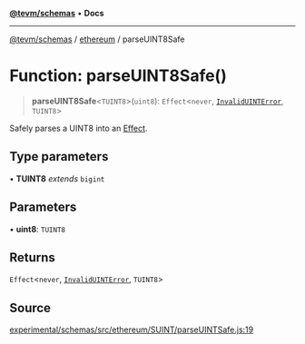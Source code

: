 [**@tevm/schemas**](../../README.md) • **Docs**

***

[@tevm/schemas](../../modules.md) / [ethereum](../README.md) / parseUINT8Safe

# Function: parseUINT8Safe()

> **parseUINT8Safe**\<`TUINT8`\>(`uint8`): `Effect`\<`never`, [`InvalidUINTError`](../classes/InvalidUINTError.md), `TUINT8`\>

Safely parses a UINT8 into an [Effect](https://www.effect.website/docs/essentials/effect-type).

## Type parameters

• **TUINT8** *extends* `bigint`

## Parameters

• **uint8**: `TUINT8`

## Returns

`Effect`\<`never`, [`InvalidUINTError`](../classes/InvalidUINTError.md), `TUINT8`\>

## Source

[experimental/schemas/src/ethereum/SUINT/parseUINTSafe.js:19](https://github.com/evmts/tevm-monorepo/blob/main/experimental/schemas/src/ethereum/SUINT/parseUINTSafe.js#L19)
